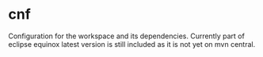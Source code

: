 # cnf #

Configuration for the workspace and its dependencies.
Currently part of eclipse equinox latest version is still included as it is not yet on mvn central.